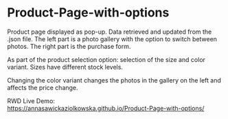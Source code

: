 # Product-Page-with-options

Product page displayed as pop-up.
Data retrieved and updated from the .json file.
The left part is a photo gallery with the option to switch between photos. The right part is the purchase form.

As part of the product selection option: selection of the size and color variant.
Sizes have different stock levels.

Changing the color variant changes the photos in the gallery on the left and affects the price change. 

RWD
Live Demo: <br>
https://annasawickaziolkowska.github.io/Product-Page-with-options/
